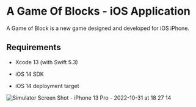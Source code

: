 # A Game Of Blocks - iOS Application

A Game of Block is a new game designed and developed for iOS iPhone.

## Requirements

- Xcode 13 (with Swift 5.3)

- iOS 14 SDK
- iOS 14 deployment target

![Simulator Screen Shot - iPhone 13 Pro - 2022-10-31 at 18 27 14](https://user-images.githubusercontent.com/15362911/199070986-5eabba9a-7ef6-4a53-9b54-d638a143f008.png)
